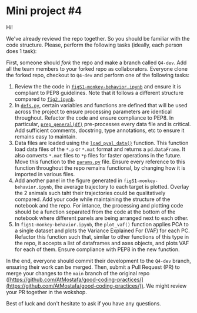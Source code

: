 # Mini project #4

Hi!

We've already reviewd the repo together. So you should be familiar with the code structure.
Please, perform the following tasks (ideally, each person does 1 task):

First, someone should _fork_ the repo and make a branch called `Q4-dev`. Add all the team members to your forked repo as collaborators. Everyone clone the forked repo, checkout to `Q4-dev` and perform one of the following tasks:

1. Review the the code in [`figS1-monkey-behavior.ipynb`](/paper/figS1-monkey-behavior.ipynb) and ensure it is compliant to PEP8 guidelines. Note that it follows a different structure compared to [`fig2.ipynb`](/paper/fig2.ipynb).
1. In [`defs.py`](/monkey/defs.py), certain variables and functions are defined that will be used across the project to ensure processing parameters are identical throughout. Refactor the code and ensure compliance to PEP8. In particular, [`prep_general(df)`](/monkey/defs.py#L36) pre-processes every data file and is critical. Add sufficient comments, docstring, type annotations, etc to ensure it remains easy to maintain.
1. Data files are loaded using the [`load_pyal_data()`](/tools/dataTools.py#L41) function. This function load data files of the `*.p` or `*.mat` format and returns a `pd.DataFrame`. It also converts `*.mat` files to `*p` files for faster operations in the future.  
Move this function to the [`params.py`](/params.py) file. Ensure every reference to this function throughout the repo remains functional, by changing how it is imported in various files.
1. Add another panel in the figure generated in `figS1-monkey-behavior.ipynb`, the average trajectory to each target is plotted. Overlay the 2 animals such taht their trajectories could be qualitatively compared. Add your code while maintaining the structure of the notebook and the repo. For intance, the processing and plotting code should be a function separated from the code at the bottom of the notebook where different panels are being arranged next to each other.
1. In `figS1-monkey-behavior.ipynb`, the `plot_vaf()` function applies PCA to a single dataset and plots the Variance Explained For (VAF) for each PC. Refactor this function such that, similar to other functions of this type in the repo, it accepts a list of dataframes and axes objects, and plots VAF for each of them. Ensure compliance with PEP8 in the new function.

In the end, everyone should commit their development to the `Q4-dev` branch, ensuring their work can be merged. Then, submit a Pull Request (PR) to merge your changes to the `main` branch of the original repo ([https://github.com/AtMostafa/good-coding-practices/](https://github.com/AtMostafa/good-coding-practices/)). We might review your PR together in the wokshop.

Best of luck and don't hesitate to ask if you have any questions.
